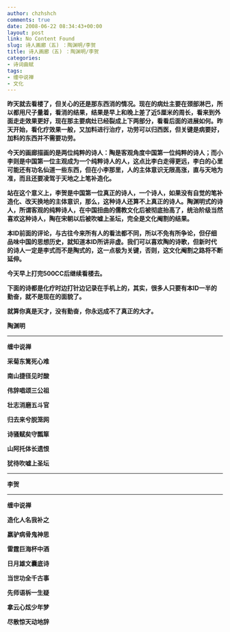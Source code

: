 ```yaml
---
author: chzhshch
comments: true
date: 2008-06-22 08:34:43+00:00
layout: post
link: No Content Found
slug: 诗人画廊（五) ：陶渊明/李贺
title: 诗人画廊（五) ：陶渊明/李贺
categories:
- 诗词曲赋
tags:
- 缠中说禅
- 文化
---
```


			

**昨天就去看楼了，但关心的还是那东西消的情况。现在的病灶主要在颈部淋巴，所以都用尺子量着，看消的结果，结果是早上和晚上差了近5厘米的周长，看来到外面走走效果更好，现在那主要病灶已经裂成上下两部分，看看后面的进展如何。昨天开始，看化疗效果一般，又加料进行治疗，功劳可以归西医，但关键是病要好，加料的东西并不需要功劳。**

**今天的画廊描画的是两位纯粹的诗人：陶是客观角度中国第一位纯粹的诗人；而小李则是中国第一位主观成为一个纯粹诗人的人，这点比李白走得更远，李白的心里可能还有功名仙道一些东西，但在小李那里，人的主体意识无限高涨，直与天地为准，而且还要凌驾于天地之上笔补造化。**

**站在这个意义上，李贺是中国第一位真正的诗人，一个诗人，如果没有自觉的笔补造化、改天换地的主体意识，那么，这种诗人还算不上真正的诗人。陶渊明式的诗人，所谓客观的纯粹诗人，在中国扭曲的儒教文化后被彻底抬高了，统治阶级当然喜欢这种诗人，陶在宋朝以后被吹嘘上圣坛，完全是文化阉割的结果。**

**本ID前面的评论，与古往今来所有人的看法都不同，所以不免有所争论，但仔细品味中国的思想历史，就知道本ID所讲非虚。我们可以喜欢陶的诗歌，但新时代的诗人一定是李式而不是陶式的，这一点极为关键，否则，这文化阉割之路将不断延伸。**

**今天早上打完500CC后继续看楼去。**

**下面的诗都是化疗时边打针边记录在手机上的，其实，很多人只要有本ID一半的勤奋，就不是现在的面貌了。**

**就算你真是天才，没有勤奋，你永远成不了真正的大才。**

**陶渊明**

** **

**缠中说禅**

**采菊东篱死心难**

**南山捷径见时酸**

**伟辞唱颂三公祖**

**壮志消磨五斗官**

**归去来兮脱笼网**

**诗骚赋矣守瓢箪**

**山阿托体长遗恨**

**犹待吹嘘上圣坛**

** **

**李贺**

** **

**缠中说禅**

**造化人名我补之**

**嬴驴病骨鬼神思**

**雷霆巨海杯中酒**

**日月雄文囊底诗**

**当世功全千古事**

**先师语柝一生疑**

**拿云心炫少年梦**

**尽散惊天动地辞**
